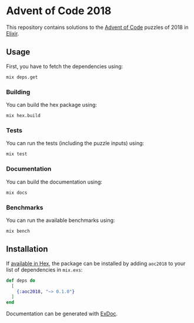# Advent of Code 2018

This repository contains solutions to the [Advent of Code](https://adventofcode.com/2018) puzzles of 2018 in [Elixir](https://elixir-lang.org).

## Usage

First, you have to fetch the dependencies using:
```
mix deps.get
```

### Building

You can build the hex package using:

```
mix hex.build
```

### Tests

You can run the tests (including the puzzle inputs) using:

```
mix test
```

### Documentation

You can build the documentation using:

```
mix docs
```

### Benchmarks

You can run the available benchmarks using:

```
mix bench
```

## Installation

If [available in Hex](https://hex.pm/docs/publish), the package can be installed
by adding `aoc2018` to your list of dependencies in `mix.exs`:

```elixir
def deps do
  [
    {:aoc2018, "~> 0.1.0"}
  ]
end
```

Documentation can be generated with [ExDoc](https://github.com/elixir-lang/ex_doc). 
